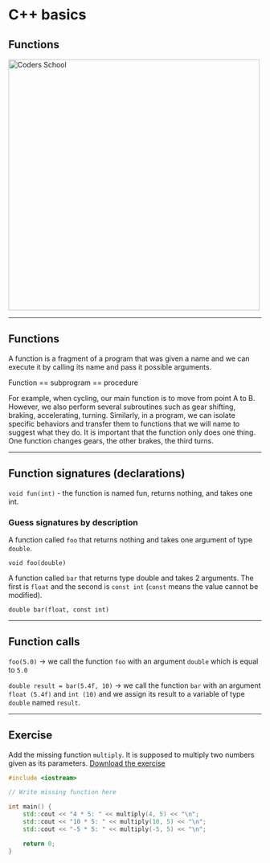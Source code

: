 <!-- .slide: data-background="#111111" -->

# C++ basics

## Functions

<a href="https://coders.school">
    <img width="500" data-src="../coders_school_logo.png" alt="Coders School" class="plain">
</a>

___

## Functions

A function is a fragment of a program that was given a name and we can execute it by calling its name and pass it possible arguments. <!-- .element: class="fragment fade-in" -->

Function == subprogram == procedure <!-- .element: class="fragment fade-in" -->

For example, when cycling, our main function is to move from point A to B. However, we also perform several subroutines such as gear shifting, braking, accelerating, turning. Similarly, in a program, we can isolate specific behaviors and transfer them to functions that we will name to suggest what they do. It is important that the function only does one thing. One function changes gears, the other brakes, the third turns. <!-- .element: class="fragment fade-in" -->

___

## Function signatures (declarations)

`void fun(int)` - the function is named fun, returns nothing, and takes one int.

### Guess signatures by description <!-- .element: class="fragment fade-in" -->

A function called `foo` that returns nothing and takes one argument of type `double`.
<!-- .element: class="fragment fade-in" -->

`void foo(double)`
<!-- .element: class="fragment fade-in" -->

A function called `bar` that returns type double and takes 2 arguments. The first is `float` and the second is `const int` (`const` means the value cannot be modified).
<!-- .element: class="fragment fade-in" -->

`double bar(float, const int)`
<!-- .element: class="fragment fade-in" -->

___

## Function calls

`foo(5.0)` -> we call the function `foo` with an argument `double` which is equal to `5.0`
<!-- .element: class="fragment fade-in" -->

`double result = bar(5.4f, 10)` -> we call the function `bar` with an argument `float (5.4f)` and `int (10)` and we assign its result to a variable of type `double` named `result`.
<!-- .element: class="fragment fade-in" -->

___

## Exercise

Add the missing function `multiply`. It is supposed to multiply two numbers given as its parameters. [Download the exercise][homework]

```cpp
#include <iostream>

// Write missing function here

int main() {
    std::cout << "4 * 5: " << multiply(4, 5) << "\n";
    std::cout << "10 * 5: " << multiply(10, 5) << "\n";
    std::cout << "-5 * 5: " << multiply(-5, 5) << "\n";

    return 0;
}
```

[homework]: https://github.com/coders-school/cpp-fundamentals/blob/master/module1/task1.cpp
